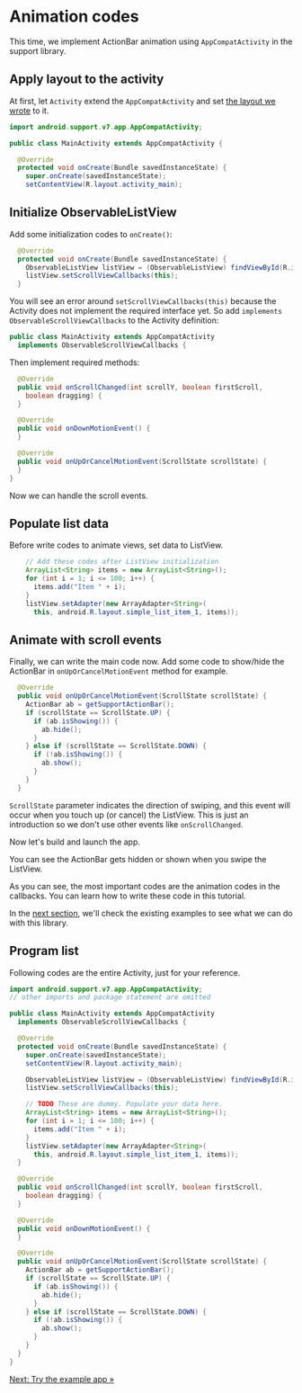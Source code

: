 # Animation codes

This time, we implement ActionBar animation using `AppCompatActivity` in the support library.

## Apply layout to the activity

At first, let `Activity` extend the `AppCompatActivity` and set [the layout we wrote](../../docs/quick-start/layout.md) to it.

```java
import android.support.v7.app.AppCompatActivity;

public class MainActivity extends AppCompatActivity {

  @Override
  protected void onCreate(Bundle savedInstanceState) {
    super.onCreate(savedInstanceState);
    setContentView(R.layout.activity_main);
```

## Initialize ObservableListView

Add some initialization codes to `onCreate()`:

```java
  @Override
  protected void onCreate(Bundle savedInstanceState) {
    ObservableListView listView = (ObservableListView) findViewById(R.id.list);
    listView.setScrollViewCallbacks(this);
  }
```

You will see an error around `setScrollViewCallbacks(this)` because the Activity does not implement the required interface yet.
So add `implements ObservableScrollViewCallbacks` to the Activity definition:

```java
public class MainActivity extends AppCompatActivity
  implements ObservableScrollViewCallbacks {
```

Then implement required methods:

```java
  @Override
  public void onScrollChanged(int scrollY, boolean firstScroll,
    boolean dragging) {
  }

  @Override
  public void onDownMotionEvent() {
  }

  @Override
  public void onUpOrCancelMotionEvent(ScrollState scrollState) {
  }
}
```

Now we can handle the scroll events.

## Populate list data

Before write codes to animate views, set data to ListView.

```java
    // Add these codes after ListView initialization
    ArrayList<String> items = new ArrayList<String>();
    for (int i = 1; i <= 100; i++) {
      items.add("Item " + i);
    }
    listView.setAdapter(new ArrayAdapter<String>(
      this, android.R.layout.simple_list_item_1, items));
```

## Animate with scroll events

Finally, we can write the main code now.
Add some code to show/hide the ActionBar in `onUpOrCancelMotionEvent` method for example.

```java
  @Override
  public void onUpOrCancelMotionEvent(ScrollState scrollState) {
    ActionBar ab = getSupportActionBar();
    if (scrollState == ScrollState.UP) {
      if (ab.isShowing()) {
        ab.hide();
      }
    } else if (scrollState == ScrollState.DOWN) {
      if (!ab.isShowing()) {
        ab.show();
      }
    }
  }
```

`ScrollState` parameter indicates the direction of swiping, and this event will occur when you touch up (or cancel) the ListView.
This is just an introduction so we don't use other events like `onScrollChanged`.

Now let's build and launch the app.

You can see the ActionBar gets hidden or shown when you swipe the ListView.

As you can see, the most important codes are the animation codes in the callbacks.
You can learn how to write these code in this tutorial.

In the [next section](../../docs/example/index.md), we'll check the existing examples to see what we can do with this library.

## Program list

Following codes are the entire Activity, just for your reference.

```java
import android.support.v7.app.AppCompatActivity;
// other imports and package statement are omitted

public class MainActivity extends AppCompatActivity
  implements ObservableScrollViewCallbacks {

  @Override
  protected void onCreate(Bundle savedInstanceState) {
    super.onCreate(savedInstanceState);
    setContentView(R.layout.activity_main);

    ObservableListView listView = (ObservableListView) findViewById(R.id.list);
    listView.setScrollViewCallbacks(this);

    // TODO These are dummy. Populate your data here.
    ArrayList<String> items = new ArrayList<String>();
    for (int i = 1; i <= 100; i++) {
      items.add("Item " + i);
    }
    listView.setAdapter(new ArrayAdapter<String>(
      this, android.R.layout.simple_list_item_1, items));
  }

  @Override
  public void onScrollChanged(int scrollY, boolean firstScroll,
    boolean dragging) {
  }

  @Override
  public void onDownMotionEvent() {
  }

  @Override
  public void onUpOrCancelMotionEvent(ScrollState scrollState) {
    ActionBar ab = getSupportActionBar();
    if (scrollState == ScrollState.UP) {
      if (ab.isShowing()) {
        ab.hide();
      }
    } else if (scrollState == ScrollState.DOWN) {
      if (!ab.isShowing()) {
        ab.show();
      }
    }
  }
}
```

[Next: Try the example app &raquo;](../../docs/example/index.md)
